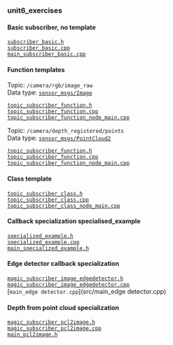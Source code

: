 ### unit6_exercises

#### Basic subscriber, no template

[`subscriber_basic.h`](src/subscriber_basic.h)  
[`subscriber_basic.cpp`](src/subscriber_basic.cpp)  
[`main_subscriber_basic.cpp`](src/main_subscriber_basic.cpp)  

#### Function templates

Topic: `/camera/rgb/image_raw`  
Data type: [`sensor_msgs/Image`](https://docs.ros.org/en/noetic/api/sensor_msgs/html/msg/Image.html)  

[`topic_subscriber_function.h`](src/topic_subscriber_function.h)  
[`topic_subscriber_function.cpp`](src/topic_subscriber_function.cpp)  
[`topic_subscriber_function_node_main.cpp`](src/topic_subscriber_function_node_main.cpp)  

Topic: `/camera/depth_registered/points`  
Data type: [`sensor_msgs/PointCloud2`](https://docs.ros.org/en/melodic/api/sensor_msgs/html/msg/PointCloud2.html)  

[`topic_subscriber_function.h`](src/topic_subscriber_function.h)  
[`topic_subscriber_function.cpp`](src/topic_subscriber_function.cpp)  
[`topic_subscriber_function_node_main.cpp`](src/topic_subscriber_function_node_main.cpp)  


#### Class template

[`topic_subscriber_class.h`](src/topic_subscriber_class.h)  
[`topic_subscriber_class.cpp`](src/topic_subscriber_class.cpp)  
[`topic_subscriber_class_node_main.cpp`](src/topic_subscriber_class_node_main.cpp)  

#### Callback specialization specialised_example

[`specialized_example.h`](src/specialized_example.h)  
[`specialized_example.cpp`](src/specialized_example.cpp)  
[`main_specialized_example.h`](src/main_specialized_example.cpp)  

#### Edge detector callback specialization

[`magic_subscriber_image_edgedetector.h`](src/magic_subscriber_image_edgedetector.h)  
[`magic_subscriber_image_edgedetector.cpp`](src/magic_subscriber_image_edgedetector.cpp)  
[`main_edge detector.cpp`](src/main_edge detector.cpp)  

#### Depth from point cloud specialization

[`magic_subscriber_pcl2image.h`](src/magic_subscriber_pcl2image.h)  
[`magic_subscriber_pcl2image.cpp`](src/magic_subscriber_pcl2image.cpp)  
[`main_pcl2image.h`](src/main_pcl2image.h)  

